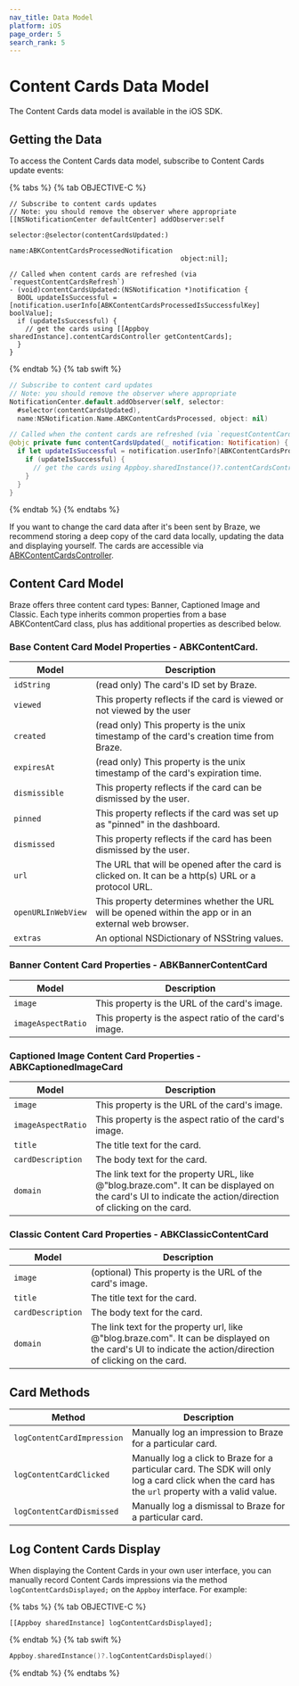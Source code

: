 ```yaml
---
nav_title: Data Model
platform: iOS
page_order: 5
search_rank: 5
---
```


# Content Cards Data Model
The Content Cards data model is available in the iOS SDK.

## Getting the Data

To access the Content Cards data model, subscribe to Content Cards update events:

{% tabs %}
{% tab OBJECTIVE-C %}
```objc
// Subscribe to content cards updates
// Note: you should remove the observer where appropriate
[[NSNotificationCenter defaultCenter] addObserver:self
                                         selector:@selector(contentCardsUpdated:)
                                             name:ABKContentCardsProcessedNotification
                                           object:nil];
```

```objc
// Called when content cards are refreshed (via `requestContentCardsRefresh`)
- (void)contentCardsUpdated:(NSNotification *)notification {
  BOOL updateIsSuccessful = [notification.userInfo[ABKContentCardsProcessedIsSuccessfulKey] boolValue];
  if (updateIsSuccessful) {
    // get the cards using [[Appboy sharedInstance].contentCardsController getContentCards];
  }
}
```
{% endtab %}
{% tab swift %}
```swift
// Subscribe to content card updates
// Note: you should remove the observer where appropriate
NotificationCenter.default.addObserver(self, selector:
  #selector(contentCardsUpdated),
  name:NSNotification.Name.ABKContentCardsProcessed, object: nil)
```

```swift
// Called when the content cards are refreshed (via `requestContentCardsRefresh`)
@objc private func contentCardsUpdated(_ notification: Notification) {
  if let updateIsSuccessful = notification.userInfo?[ABKContentCardsProcessedIsSuccessfulKey] as? Bool {
    if (updateIsSuccessful) {
      // get the cards using Appboy.sharedInstance()?.contentCardsController.contentCards
    }
  }
}
```
{% endtab %}
{% endtabs %}

If you want to change the card data after it's been sent by Braze, we recommend storing a deep copy of the card data locally, updating the data and displaying yourself. The cards are accessible via [ABKContentCardsController](https://appboy.github.io/appboy-ios-sdk/docs/interface_a_b_k_content_cards_controller.html).

## Content Card Model

Braze offers three content card types: Banner, Captioned Image and Classic. Each type inherits common properties from a base ABKContentCard class, plus has additional properties as described below.

### Base Content Card Model Properties - ABKContentCard.

|Model|Description|
|---|---|
|`idString` | (read only) The card's ID set by Braze. |
| `viewed` | This property reflects if the card is viewed or not viewed by the user|
| `created` | (read only) This property is the unix timestamp of the card's creation time from Braze. |
| `expiresAt` | (read only) This property is the unix timestamp of the card's expiration time.|
| `dismissible` | This property reflects if the card can be dismissed by the user.|
| `pinned` | This property reflects if the card was set up as "pinned" in the dashboard.|
| `dismissed` | This property reflects if the card has been dismissed by the user.|
| `url` | The URL that will be opened after the card is clicked on. It can be a http(s) URL or a protocol URL.|
| `openURLInWebView` | This property determines whether the URL will be opened within the app or in an external web browser.|
| `extras`| An optional NSDictionary of NSString values.|

### Banner Content Card Properties - ABKBannerContentCard

|Model|Description|
|---|---|
| `image` | This property is the URL of the card's image.|
| `imageAspectRatio` | This property is the aspect ratio of the card's image.|

### Captioned Image Content Card Properties - ABKCaptionedImageCard

|Model|Description|
|---|---|
| `image` | This property is the URL of the card's image.|
| `imageAspectRatio` | This property is the aspect ratio of the card's image.|
| `title` | The title text for the card.|
| `cardDescription` | The body text for the card.|
| `domain` | The link text for the property URL, like @"blog.braze.com". It can be displayed on the card's UI to indicate the action/direction of clicking on the card.|

### Classic Content Card Properties - ABKClassicContentCard

|Model|Description|
|---|---|
| `image` | (optional) This property is the URL of the card's image.|
| `title` | The title text for the card. |
| `cardDescription` | The body text for the card. |
| `domain` | The link text for the property url, like @"blog.braze.com". It can be displayed on the card's UI to indicate the action/direction of clicking on the card. |

## Card Methods

|Method|Description|
|---|---|
| `logContentCardImpression` | Manually log an impression to Braze for a particular card. |
| `logContentCardClicked` | Manually log a click to Braze for a particular card. The SDK will only log a card click when the card has the `url` property with a valid value. |
| `logContentCardDismissed` | Manually log a dismissal to Braze for a particular card.|

## Log Content Cards Display

When displaying the Content Cards in your own user interface, you can manually record Content Cards impressions via the method `logContentCardsDisplayed;` on the `Appboy` interface. For example:

{% tabs %}
{% tab OBJECTIVE-C %}

```objc
[[Appboy sharedInstance] logContentCardsDisplayed];
```

{% endtab %}
{% tab swift %}

```swift
Appboy.sharedInstance()?.logContentCardsDisplayed()
```

{% endtab %}
{% endtabs %}
